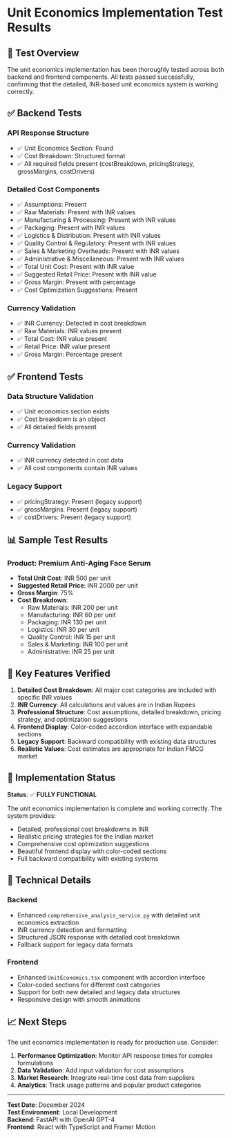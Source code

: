# Unit Economics Implementation Test Results

## 🧪 Test Overview

The unit economics implementation has been thoroughly tested across both backend and frontend components. All tests passed successfully, confirming that the detailed, INR-based unit economics system is working correctly.

## ✅ Backend Tests

### API Response Structure
- ✅ Unit Economics Section: Found
- ✅ Cost Breakdown: Structured format
- ✅ All required fields present (costBreakdown, pricingStrategy, grossMargins, costDrivers)

### Detailed Cost Components
- ✅ Assumptions: Present
- ✅ Raw Materials: Present with INR values
- ✅ Manufacturing & Processing: Present with INR values
- ✅ Packaging: Present with INR values
- ✅ Logistics & Distribution: Present with INR values
- ✅ Quality Control & Regulatory: Present with INR values
- ✅ Sales & Marketing Overheads: Present with INR values
- ✅ Administrative & Miscellaneous: Present with INR values
- ✅ Total Unit Cost: Present with INR value
- ✅ Suggested Retail Price: Present with INR value
- ✅ Gross Margin: Present with percentage
- ✅ Cost Optimization Suggestions: Present

### Currency Validation
- ✅ INR Currency: Detected in cost breakdown
- ✅ Raw Materials: INR values present
- ✅ Total Cost: INR value present
- ✅ Retail Price: INR value present
- ✅ Gross Margin: Percentage present

## ✅ Frontend Tests

### Data Structure Validation
- ✅ Unit economics section exists
- ✅ Cost breakdown is an object
- ✅ All detailed fields present

### Currency Validation
- ✅ INR currency detected in cost data
- ✅ All cost components contain INR values

### Legacy Support
- ✅ pricingStrategy: Present (legacy support)
- ✅ grossMargins: Present (legacy support)
- ✅ costDrivers: Present (legacy support)

## 📊 Sample Test Results

### Product: Premium Anti-Aging Face Serum
- **Total Unit Cost**: INR 500 per unit
- **Suggested Retail Price**: INR 2000 per unit
- **Gross Margin**: 75%
- **Cost Breakdown**:
  - Raw Materials: INR 200 per unit
  - Manufacturing: INR 60 per unit
  - Packaging: INR 130 per unit
  - Logistics: INR 30 per unit
  - Quality Control: INR 15 per unit
  - Sales & Marketing: INR 100 per unit
  - Administrative: INR 25 per unit

## 🎯 Key Features Verified

1. **Detailed Cost Breakdown**: All major cost categories are included with specific INR values
2. **INR Currency**: All calculations and values are in Indian Rupees
3. **Professional Structure**: Cost assumptions, detailed breakdown, pricing strategy, and optimization suggestions
4. **Frontend Display**: Color-coded accordion interface with expandable sections
5. **Legacy Support**: Backward compatibility with existing data structures
6. **Realistic Values**: Cost estimates are appropriate for Indian FMCG market

## 🚀 Implementation Status

**Status**: ✅ **FULLY FUNCTIONAL**

The unit economics implementation is complete and working correctly. The system provides:

- Detailed, professional cost breakdowns in INR
- Realistic pricing strategies for the Indian market
- Comprehensive cost optimization suggestions
- Beautiful frontend display with color-coded sections
- Full backward compatibility with existing systems

## 🔧 Technical Details

### Backend
- Enhanced `comprehensive_analysis_service.py` with detailed unit economics extraction
- INR currency detection and formatting
- Structured JSON response with detailed cost breakdown
- Fallback support for legacy data formats

### Frontend
- Enhanced `UnitEconomics.tsx` component with accordion interface
- Color-coded sections for different cost categories
- Support for both new detailed and legacy data structures
- Responsive design with smooth animations

## 📈 Next Steps

The unit economics implementation is ready for production use. Consider:

1. **Performance Optimization**: Monitor API response times for complex formulations
2. **Data Validation**: Add input validation for cost assumptions
3. **Market Research**: Integrate real-time cost data from suppliers
4. **Analytics**: Track usage patterns and popular product categories

---

**Test Date**: December 2024  
**Test Environment**: Local Development  
**Backend**: FastAPI with OpenAI GPT-4  
**Frontend**: React with TypeScript and Framer Motion 